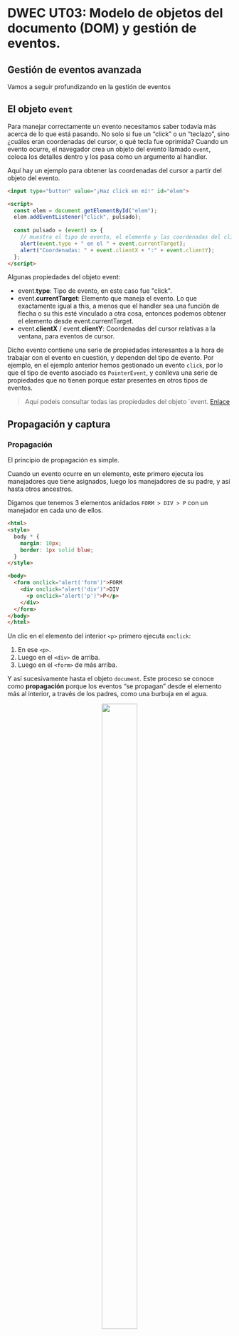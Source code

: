 # DWEC UT03: Modelo de objetos del documento (DOM) y gestión de eventos.

## Gestión de eventos avanzada

Vamos a seguir profundizando en la gestión de eventos 

## El objeto `event`

Para manejar correctamente un evento necesitamos saber todavía más acerca de lo que está pasando. No solo si fue un “click” o un “teclazo”, sino ¿cuáles eran coordenadas del cursor, o qué tecla fue oprimida? Cuando un evento ocurre, el navegador crea un objeto del evento llamado `event`, coloca los detalles dentro y los pasa como un argumento al handler.

Aquí hay un ejemplo para obtener las coordenadas del cursor a partir del objeto del evento.

```html
<input type="button" value="¡Haz click en mí!" id="elem">

<script>
  const elem = document.getElementById("elem");
  elem.addEventListener("click", pulsado);
  
  const pulsado = (event) => {
    // muestra el tipo de evento, el elemento y las coordenadas del click
    alert(event.type + " en el " + event.currentTarget);
    alert("Coordenadas: " + event.clientX + ":" + event.clientY);
  };
</script>
```
Algunas propiedades del objeto event:

* event.**type**: Tipo de evento, en este caso fue "click".
* event.**currentTarget**: Elemento que maneja el evento. Lo que exactamente igual a this, a menos que el handler sea una función de flecha o su this esté vinculado a otra cosa, entonces podemos obtener el elemento desde event.currentTarget.
* event.**clientX** / event.**clientY**: Coordenadas del cursor relativas a la ventana, para eventos de cursor. 

Dicho evento contiene una serie de propiedades interesantes a la hora de trabajar con el evento en cuestión, y dependen del tipo de evento. Por ejemplo, en el ejemplo anterior hemos gestionado un evento `click`, por lo que el tipo de evento asociado es `PointerEvent`, y conlleva una serie de propiedades que no tienen porque estar presentes en otros tipos de eventos.

> Aqui podeis consultar todas las propiedades del objeto `event. [Enlace](https://developer.mozilla.org/en-US/docs/Web/API/Event#instance_properties)

## Propagación y captura
### Propagación

El principio de propagación es simple.

Cuando un evento ocurre en un elemento, este primero ejecuta los manejadores que tiene asignados, luego los manejadores de su padre, y así hasta otros ancestros.

Digamos que tenemos 3 elementos anidados `FORM > DIV > P` con un manejador en cada uno de ellos.
```html
<html>
<style>
  body * {
    margin: 10px;
    border: 1px solid blue;
  }
</style>

<body>
  <form onclick="alert('form')">FORM
    <div onclick="alert('div')">DIV
      <p onclick="alert('p')">P</p>
    </div>
  </form>
</body>
</html>
```
Un clic en el elemento del interior `<p>` primero ejecuta `onclick`:

1. En ese `<p>`.
2. Luego en el `<div>` de arriba.
3. Luego en el `<form>` de más arriba.

Y así sucesivamente hasta el objeto `document`. Este proceso se conoce como **propagación** porque los eventos “se propagan” desde el elemento más al interior, a través de los padres, como una burbuja en el agua.

<p align="center"> 
<img src="./img/propagacion.png" width="40%" height="60%" style="display: block; margin: 0 auto" />
</p>

> #### *Tener en cuenta que ...*
> No todos los elementos se propagan. Por ejemplo, un evento `focus` no se propaga. Hay otros ejemplos también, los veremos. Pero aún así, esta es la excepción a la regla, la *mayoría de eventos sí se propagan*.

### Propiedad `event.target`

Un manejador en un elemento padre siempre puede obtener los detalles sobre dónde realmente ocurrió el evento. El elemento anidado más profundo que causó el evento es llamado elemento **objetivo**, accesible como `event.target.`

Hay que diferenciar bien entre estos 2 elementos:
* `event.target`: es el elemento “objetivo” que inició el evento, no cambia a través de todo el proceso de propagación.
* `this`: es el elemento “actual”, el que tiene un manejador ejecutándose en el momento.
```html
<html>
<head>
  <meta charset="utf-8">
  <style>
    form {
      background-color: green;
      position: relative;
      width: 150px;
      height: 150px;
      text-align: center;
      cursor: pointer;
    }
    div {
      background-color: blue;
      position: absolute;
      top: 25px;
      left: 25px;
      width: 100px;
      height: 100px;
    }
    p {
      background-color: red;
      position: absolute;
      top: 25px;
      left: 25px;
      width: 50px;
      height: 50px;
      line-height: 50px;
      margin: 0;
    }
    body {
      line-height: 25px;
      font-size: 16px;
    }
  </style>
</head>
<body>
  Un clic muestra ambos, el <code>event.target</code> y <code>this</code> para comparar:
  <form id="form">FORM
    <div>DIV
      <p>P</p>
    </div>
  </form>
  <script>
    form.onclick = function (event) {
      event.target.style.backgroundColor = 'yellow';
      // chrome needs some time to paint yellow
      setTimeout(() => {
        alert("target = " + event.target.tagName + ", this=" + this.tagName);
        event.target.style.backgroundColor = ''
      }, 0);
    };
  </script>
</body>
</html>
```

Por ejemplo, si tenemos un solo manejador `form.onclick`, este puede atrapar todos los clicks dentro del formulario. No importa dónde se hizo el clic, se propaga hasta el `<form>` y ejecuta el manejador.

En el manejador del formulario:
* `this`: es el elemento `<form>`, porque el manejador se ejecutó en él.
* `event.target`: es el elemento actual dentro de el formulario al que se le hizo clic.

Es posible que `event.target` sea igual a `this`: ocurre cuando el clic se hace directamente en el elemento `<form>`.

### Detener la propagación

Una propagación de evento empieza desde el elemento objetivo hacia arriba. Normalmente este continúa hasta `<html>` y luego hacia el objeto `document`, algunos eventos incluso alcanzan `window`, llamando a todos los manejadores en el camino.

Pero cualquier manejador podría decidir que el evento se ha procesado por completo y detener su propagación. El método para esto es `event.stopPropagation()`.

```html
<body onclick="alert(`No se propagó hasta aquí`)">
  <button onclick="event.stopPropagation()">Haz clic</button>
</body>
```

> #### *Tener en cuenta que ...*
> Si un elemento tiene múltiples manejadores para un solo evento, aunque uno de ellos detenga la propagación, los demás aún se ejecutarán. En otras palabras, `event.stopPropagation()` detiene la propagación hacia arriba, pero todos los manejadores en el elemento actual se ejecutarán.
> Para detener la propagación y prevenir que los manejadores del elemento actual se ejecuten, hay un método `event.stopImmediatePropagation()`. Después de él, ningún otro manejador será ejecutado.

### Captura

Hay otra fase en el procesamiento de eventos llamada **captura**. Es raro usarla en código real, pero a veces puede ser útil. El estándar de eventos del DOM describe 3 fases de la propagación de eventos:

* Fase de **captura**: el evento desciende al elemento.
* Fase de **objetivo**: el evento alcanza al elemento.
* Fase de **propagación**: el evento se propaga hacia arriba del elemento.

Aquí (tomada de la especificación), tenemos la imagen de las fases de captura (1), objetivo (2), y propagación (3), de un evento click en un `<td>` dentro de una tabla:

<p align="center"> 
<img src="./img/captura.png" width="60%" height="60%" style="display: block; margin: 0 auto" />
</p>

Se explica así: por un clic en `<td>` el evento va primero a través de la cadena de ancestros hacia el elemento (fase de captura), luego alcanza el objetivo y se desencadena ahí (fase de objetivo), y por último va hacia arriba (fase de propagación), ejecutando los manejadores en su camino.

Hasta ahora solo hablamos de la propagación, porque la fase de captura es raramente usada. De hecho, la fase de captura es invisible para nosotros, porque los manejadores agregados que usan la propiedad `on<event>`, ó usan atributos HTML, ó `addEventListener(event, handler)` de dos argumentos, no ven la fase de captura, únicamente se ejecutan en la 2da y 3ra fase.

Para atrapar un evento en la fase de captura, necesitamos preparar la opción `capture` como `true` en el manejador de `addEventListener`.

### Opciones de `addEventListener`

Al utilizar el método `addEventListener`, se puede indicar un tercer parámetro opcional. Se trata de un objeto opcional en el cual podemos indicar alguna de las siguientes opciones para modificar alguna característica del listener en cuestión que vamos a crear:

* En primer lugar, la opción `capture` nos permite modificar la modalidad en la que escuchará el evento (`capture/bubble`). Esto, básicamente, lo que hace es modificar en que momento se procesa el evento.
* En segundo lugar, la opción `once` nos permite indicar que el evento se procesará solo la primera vez que se dispare un evento. Internamente, lo que hace es ejecutarse una primera vez y luego llamar al `removeEventListener`, eliminando el listener una vez ha sido ejecutado.
* En tercer y último lugar, la opción `passive` nos permite crear un evento pasivo en el que indicamos que nunca llamaremos al método `preventDefault()` para alterar el funcionamiento del evento.

Aunque se pueden especificar con notación de objeto, en realidad no se suelen utilizar en exceso es por eso que si solo indicamos `true/false` estamos haciendo referencia la propiedad de `capture`.

```js
elem.addEventListener(..., {capture: true})
// o solamente "true". Es una forma más corta de {capture: true}
elem.addEventListener(..., true)

...

document.body.addEventListener('click', () => {
  console.log('I run only once! 😇');
}, { once: true });
// sería equivalente a esto
document.body.addEventListener('click', cb);

function cb() {
  console.log('Hi! 👋');
  document.body.removeEventListener('click', cb);
}
```

Podeis porbar este ejemplo y ver como reacciona cuando haceis click en algún elemento de la página.

```html
<html>
<head>
  <style>
    body * {
      margin: 10px;
      border: 1px solid blue;
    }
  </style>
</head>
<body>
  <form>FORM
    <div>DIV
      <p>P</p>
    </div>
  </form>
  <script>
    for (let elem of document.querySelectorAll('*')) {
      elem.addEventListener("click", e => alert(`Captura: ${elem.tagName}`), true);
      elem.addEventListener("click", e => alert(`Propagación: ${elem.tagName}`));
    }
  </script>
</body>
</html>
```

> Para navegadores antiguos como IE, el método `addEventListener` no está soportado. Era normal que se hicieran comprobaciones para saber si estabamos ejecutando el código en uno de esos navegadores. [Enlace](https://developer.mozilla.org/es/docs/Web/API/EventTarget/addEventListener#legacy_internet_explorer_and_attachevent).


### Delegación de eventos

La captura y el propagación nos permiten implementar uno de los más poderosos patrones de manejo de eventos llamado delegación de eventos. La idea es que si tenemos muchos elementos manejados de manera similar podemos, en lugar de asignar un manejador a cada uno de ellos, poner un único manejador a su ancestro común.

En el manejador obtenemos `event.target` para ver dónde ocurrió realmente el evento y manejarlo.

<p align="center"> 
<img src="./img/delegacion.png" width="60%" height="60%" style="display: block; margin: 0 auto" /></p><p align="center"><a href="https://plnkr.co/edit/d3P9pkFZjFfCmqPi?p=preview&preview">Enlace a ejemplo</a>
</p>

La tabla tiene 9 celdas, pero puede haber 99 o 999, eso no importa. Nuestra tarea es destacar una celda `<td>` al hacer clic en ella. En lugar de asignar un manejador onclick a cada `<td>` (puede haber muchos), configuramos un manejador “atrapa-todo” en el elemento `<table>`.

Este usará `event.target` para obtener el elemento del clic y destacarlo.

```js
let selectedTd;

table.onclick = function(event) {
  let target = event.target; // ¿dónde fue el clic?
  if (target.tagName != 'TD') return; // ¿no es un TD? No nos interesa
  highlight(target); // destacarlo

  function highlight(td) {
  if (selectedTd) { // quitar cualquier celda destacada que hubiera antes
    selectedTd.classList.remove('highlight');
  }
  selectedTd = td;
  selectedTd.classList.add('highlight'); // y destacar el nuevo td
}
};
```

A este código no le interesa cuántas celdas hay en la tabla. Podemos agregar y quitar `<td>` dinámicamente en cualquier momento y el realzado aún funcionará.

Pero hay un inconveniente. El clic puede ocurrir no sobre `<td>`, sino dentro de él. En nuestro caso, si miramos dentro del HTML, podemos ver tags anidados dentro de `<td>`, como `<strong>`. Naturalmente, si el clic ocurre en `<strong>`, este se vuelve el valor de `event.target`.

Una manera de resolver esto sería aplicar alguna mejora al código.

```js
table.onclick = function(event) {
  let td = event.target.closest('td'); // (1)
  if (!td) return; // (2)
  if (!table.contains(td)) return; // (3)
  highlight(td); // (4)
};
```

1. El método `elem.closest(selector)` devuelve el ancestro más cercano que coincide con el selector. En nuestro caso buscamos `<td>` hacia arriba desde el elemento de origen.
2. Si `event.target` no ocurrió dentro de algún `<td>`, el llamado retorna inmediatamente pues no hay nada que hacer.
3. En caso de tablas anidadas, `event.target` podría ser un `<td>`, pero fuera de la tabla actual. Entonces verificamos que sea realmente un `<td>` de nuestra tabla.

Otra manera podría ser esta (está hecha en el ejemplo por defecto!!).
```js
    table.onclick = function (event) {
      let target = event.target;
      while (target != this) {
        if (target.tagName == 'TD') {
          highlight(target);
          return;
        }
        target = target.parentNode;
      }
    }
```
1. Mientras que `target` no sea igual al formulario (donde tenemos el manejador), seguira en el bucle.
2. Se compara si `target` es una celda (TD).
3. Si no lo és, cambia la variable `target` por el padre del elemento que inició el evento.
4. Vuelve a comprobar si es una celda (TD).

Hay otros usos para la delegación de eventos. Digamos que queremos hacer un menú con los botones “Save”, “Load”, “Search” y así. Y hay objetos con los métodos save, load, search… ¿Cómo asociarlos?

La primera idea podría ser asignar un controlador separado para cada botón. Pero hay una solución más elegante. Podemos agregar un controlador para el menú completo y un atributo `data-action` a los botones con el método a llamar.

```html
<body>
  <div id="menu">
    <button data-action="save">Save</button>
    <button data-action="load">Load</button>
    <button data-action="search">Search</button>
  </div>
  <script>
    let div = document.getElementById("menu");
    div.onclick = (event) => {
      let action = event.target.dataset.action;
      if (action) {
        this[action]();
      }
    }
    function save() {
      alert('saving');
    }
    function load() {
      alert('loading');
    }
    function search() {
      alert('searching');
    }
  </script>
</body>
```